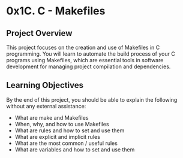# 0x1C. C - Makefiles

## Project Overview
This project focuses on the creation and use of Makefiles in C programming. You will learn to automate the build process of your C programs using Makefiles, which are essential tools in software development for managing project compilation and dependencies.

## Learning Objectives
By the end of this project, you should be able to explain the following without any external assistance:
- What are make and Makefiles
- When, why, and how to use Makefiles
- What are rules and how to set and use them
- What are explicit and implicit rules
- What are the most common / useful rules
- What are variables and how to set and use them

